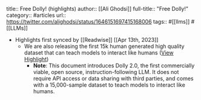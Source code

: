 title:: Free Dolly! (highlights)
author:: [[Ali Ghodsi]]
full-title:: "Free Dolly!"
category:: #articles
url:: https://twitter.com/alighodsi/status/1646151697415168006
tags:: #[[llms]] #[[LLMs]]

- Highlights first synced by [[Readwise]] [[Apr 13th, 2023]]
	- We are also releasing the first 15k human generated high quality dataset that can teach models to interact like humans ([View Highlight](https://read.readwise.io/read/01gxx3k8j46px0ceqv449w5sm8))
		- **Note**: This document introduces Dolly 2.0, the first commercially viable, open source, instruction-following LLM. It does not require API access or data sharing with third parties, and comes with a 15,000-sample dataset to teach models to interact like humans.